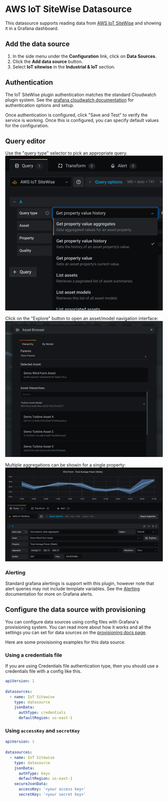 # AWS IoT SiteWise Datasource

This datasource supports reading data from [AWS IoT SiteWise](https://aws.amazon.com/iot-sitewise/) and showing it in a Grafana dashboard.


## Add the data source

1. In the side menu under the **Configuration** link, click on **Data Sources**.
1. Click the **Add data source** button.
1. Select **IoT sitewise** in the **Industrial & IoT** section.


## Authentication

The IoT SiteWise plugin authentication matches the standard Cloudwatch plugin system.  See the [grafana cloudwatch documentation](https://grafana.com/docs/grafana/latest/datasources/cloudwatch/#authentication) for authentication options and setup.


Once authentication is configured, click "Save and Test" to verify the service is working. Once this is configured, you can specify default values for the configuration.


## Query editor

Use the "query type" selector to pick an appropriate query.
![query-editor](https://raw.githubusercontent.com/grafana/iot-sitewise-datasource/main/docs/editor.png)

Click on the "Explore" button to open an asset/model navigation interface:
![query-editor](https://raw.githubusercontent.com/grafana/iot-sitewise-datasource/main/docs/explorer.png)

Multiple aggregations can be showin for a single property:
![query-editor](https://raw.githubusercontent.com/grafana/iot-sitewise-datasource/main/docs/editor2.png)


### Alerting

Standard grafana alertings is support with this plugin, however note that alert queries may not include template variables.
See the [Alerting](https://grafana.com/docs/grafana/latest/alerting/alerts-overview/) documentation for more on Grafana alerts.

## Configure the data source with provisioning

You can configure data sources using config files with Grafana's provisioning system. You can read more about how it works and all the settings you can set for data sources on the [provisioning docs page](https://grafana.com/docs/grafana/latest/administration/provisioning/).

Here are some provisioning examples for this data source.

### Using a credentials file

If you are using Credentials file authentication type, then you should use a credentials file with a config like this.

```yaml
apiVersion: 1

datasources:
  - name: IoT Sitewise
    type: datasource
    jsonData:
      authType: credentials
      defaultRegion: us-east-1
```

### Using `accessKey` and `secretKey`

```yaml
apiVersion: 1

datasources:
  - name: IoT Sitewise
    type: datasource
    jsonData:
      authType: keys
      defaultRegion: us-east-1
    secureJsonData:
      accessKey: '<your access key>'
      secretKey: '<your secret key>'
```

